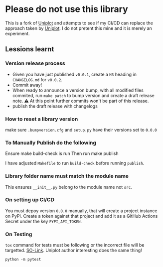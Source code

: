 # Please do not use this library

This is a fork of [Uniplot]() and attempts to see if my CI/CD can replace the approach taken by [Uniplot](). I do not pretent this mine and it is merely an experiment.


## Lessions learnt

### Version release process

- Given you have just published `v0.0.1`, create a `H3` heading in `CHANGELOG.md` for `v0.0.2`.  
- Commit away!
- When ready to announce a version bump, with all modified files commited, run `make patch` to bump version and create a draft release note.  ⚠️ At this point further commits won't be part of this release.
- publish the draft release with changelogs

### How to reset a library version

make sure `.bumpversion.cfg` and `setup.py` have their versions set to `0.0.0`

### To Manually Publish do the following

Ensure make build-check is run
Then run make publish

I have adjusted `Makefile` to run `build-check` before running `publish`.

### Library folder name must match the module name

This ensures `__init__.py` belong to the module name not `src`.

### On setting up CI/CD

You must depoy version `0.0.0` manually, that will create a project instance on PyPi. Create a token against that project and add it as a GitHub Actions Secret under the key `PYPI_API_TOKEN`.

### On Testing

`tox` command for tests must be following or the incorrect file will be targetted. [SO-Link](https://stackoverflow.com/a/49488748). Uniplot author interesting does the same thing!
```
python -m pytest
```